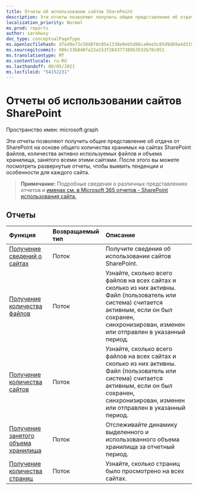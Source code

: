 ```yaml
---
title: Отчеты об использовании сайтов SharePoint
description: Эти отчеты позволяют получить общее представление об отдаче от SharePoint на основе общего количества хранимых на сайтах SharePoint файлов, количества активно используемых файлов и объема хранилища, занятого всеми этими сайтами. После этого вы можете посмотреть развернутые отчеты, чтобы выявить тенденции и особенности для каждого сайта.
localization_priority: Normal
ms.prod: reports
author: sarahwxy
doc_type: conceptualPageType
ms.openlocfilehash: d7ed9e73c58d8f0c05e1338e0eb5d86ca8ee5c85d9d69a4d3194c9d81cc0cf9c
ms.sourcegitcommit: 986c33b848fa22a153f28437738953532b78c051
ms.translationtype: MT
ms.contentlocale: ru-RU
ms.lasthandoff: 08/05/2021
ms.locfileid: "54152231"
---
```

# <a name="sharepoint-site-usage-reports"></a>Отчеты об использовании сайтов SharePoint

Пространство имен: microsoft.graph

Эти отчеты позволяют получить общее представление об отдаче от SharePoint на основе общего количества хранимых на сайтах SharePoint файлов, количества активно используемых файлов и объема хранилища, занятого всеми этими сайтами. После этого вы можете посмотреть развернутые отчеты, чтобы выявить тенденции и особенности для каждого сайта.

> **Примечание:** Подробные сведения о различных представлениях отчетов и [именах см. в Microsoft 365 отчетов - SharePoint использования сайта.](https://support.office.com/client/SharePoint-site-usage-4ecfb843-e5d5-464d-8bf6-7ed512a9b213)

## <a name="reports"></a>Отчеты

| Функция                                 | Возвращаемый тип | Описание                              |
| :--------------------------------------- | :---------- | :--------------------------------------- |
| [Получение сведений о сайтах](../api/reportroot-getsharepointsiteusagedetail.md) | Поток      | Получите сведения об использовании сайтов SharePoint. |
| [Получение количества файлов](../api/reportroot-getsharepointsiteusagefilecounts.md) | Поток      | Узнайте, сколько всего файлов на всех сайтах и сколько из них активны. Файл (пользователь или система) считается активным, если он был сохранен, синхронизирован, изменен или отправлен в указанный период. |
| [Получение количества сайтов](../api/reportroot-getsharepointsiteusagesitecounts.md) | Поток      | Узнайте, сколько всего файлов на всех сайтах и сколько из них активны. Файл (пользователь или система) считается активным, если он был сохранен, синхронизирован, изменен или отправлен в указанный период. |
| [Получение занятого объема хранилища](../api/reportroot-getsharepointsiteusagestorage.md) | Поток      | Отслеживайте динамику выделенного и использованного объема хранилища за отчетный период. |
| [Получение количества страниц](../api/reportroot-getsharepointsiteusagepages.md) | Поток      | Узнайте, сколько страниц было просмотрено на всех сайтах. |

